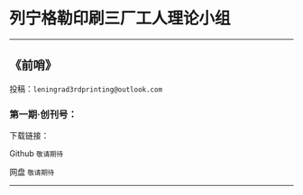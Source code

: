 # 列宁格勒印刷三厂工人理论小组

---

## 《前哨》

投稿：`leningrad3rdprinting@outlook.com`

### 第一期·创刊号：

下载链接：

Github `敬请期待`

网盘 `敬请期待`

---
